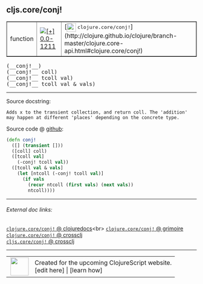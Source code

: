 ## cljs.core/conj!



 <table border="1">
<tr>
<td>function</td>
<td><a href="https://github.com/cljsinfo/cljs-api-docs/tree/0.0-1211"><img valign="middle" alt="[+] 0.0-1211" title="Added in 0.0-1211" src="https://img.shields.io/badge/+-0.0--1211-lightgrey.svg"></a> </td>
<td>
[<img height="24px" valign="middle" src="http://i.imgur.com/1GjPKvB.png"> <samp>clojure.core/conj!</samp>](http://clojure.github.io/clojure/branch-master/clojure.core-api.html#clojure.core/conj!)
</td>
</tr>
</table>


 <samp>
(__conj!__)<br>
</samp>
 <samp>
(__conj!__ coll)<br>
</samp>
 <samp>
(__conj!__ tcoll val)<br>
</samp>
 <samp>
(__conj!__ tcoll val & vals)<br>
</samp>

---





Source docstring:

```
Adds x to the transient collection, and return coll. The 'addition'
may happen at different 'places' depending on the concrete type.
```


Source code @ [github](https://github.com/clojure/clojurescript/blob/r3117/src/cljs/cljs/core.cljs#L3212-L3223):

```clj
(defn conj!
  ([] (transient []))
  ([coll] coll)
  ([tcoll val]
    (-conj! tcoll val))
  ([tcoll val & vals]
    (let [ntcoll (-conj! tcoll val)]
      (if vals
        (recur ntcoll (first vals) (next vals))
        ntcoll))))
```

<!--
Repo - tag - source tree - lines:

 <pre>
clojurescript @ r3117
└── src
    └── cljs
        └── cljs
            └── <ins>[core.cljs:3212-3223](https://github.com/clojure/clojurescript/blob/r3117/src/cljs/cljs/core.cljs#L3212-L3223)</ins>
</pre>

-->

---



###### External doc links:

[`clojure.core/conj!` @ clojuredocs](http://clojuredocs.org/clojure.core/conj!)<br>
[`clojure.core/conj!` @ grimoire](http://conj.io/store/v1/org.clojure/clojure/1.7.0-beta3/clj/clojure.core/conj%21/)<br>
[`clojure.core/conj!` @ crossclj](http://crossclj.info/fun/clojure.core/conj%21.html)<br>
[`cljs.core/conj!` @ crossclj](http://crossclj.info/fun/cljs.core.cljs/conj%21.html)<br>

---

 <table>
<tr><td>
<img valign="middle" align="right" width="48px" src="http://i.imgur.com/Hi20huC.png">
</td><td>
Created for the upcoming ClojureScript website.<br>
[edit here] | [learn how]
</td></tr></table>

[edit here]:https://github.com/cljsinfo/cljs-api-docs/blob/master/cljsdoc/cljs.core_conjBANG.cljsdoc
[learn how]:https://github.com/cljsinfo/cljs-api-docs/wiki/cljsdoc-files

<!--

This information was too distracting to show to readers, but I'll leave it
commented here since it is helpful to:

- pretty-print the data used to generate this document
- and show how to retrieve that data



The API data for this symbol:

```clj
{:ns "cljs.core",
 :name "conj!",
 :signature ["[]" "[coll]" "[tcoll val]" "[tcoll val & vals]"],
 :history [["+" "0.0-1211"]],
 :type "function",
 :full-name-encode "cljs.core_conjBANG",
 :source {:code "(defn conj!\n  ([] (transient []))\n  ([coll] coll)\n  ([tcoll val]\n    (-conj! tcoll val))\n  ([tcoll val & vals]\n    (let [ntcoll (-conj! tcoll val)]\n      (if vals\n        (recur ntcoll (first vals) (next vals))\n        ntcoll))))",
          :title "Source code",
          :repo "clojurescript",
          :tag "r3117",
          :filename "src/cljs/cljs/core.cljs",
          :lines [3212 3223]},
 :full-name "cljs.core/conj!",
 :clj-symbol "clojure.core/conj!",
 :docstring "Adds x to the transient collection, and return coll. The 'addition'\nmay happen at different 'places' depending on the concrete type."}

```

Retrieve the API data for this symbol:

```clj
;; from Clojure REPL
(require '[clojure.edn :as edn])
(-> (slurp "https://raw.githubusercontent.com/cljsinfo/cljs-api-docs/catalog/cljs-api.edn")
    (edn/read-string)
    (get-in [:symbols "cljs.core/conj!"]))
```

-->

